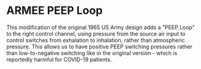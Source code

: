 # ARMEE PEEP Loop

This modification of the original 1965 US Army design adds a "PEEP Loop" to the right control channel, using pressure from the source air input to control switches from exhalation to inhalation, rather than atmospheric pressure.  This allows us to have positive PEEP switching pressures rather than low-to-negative switching like in the original version - which is reportedly harmful for COVID-19 patients.